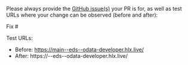 Please always provide the [GitHub issue(s)](../issues) your PR is for, as well as test URLs where your change can be observed (before and after):

Fix #<gh-issue-id>

Test URLs:
- Before: https://main--eds--odata-developer.hlx.live/
- After: https://<branch>--eds--odata-developer.hlx.live/

